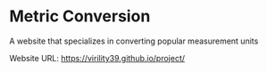 # Metric Conversion
A website that specializes in converting popular measurement units

Website URL: https://virility39.github.io/project/
